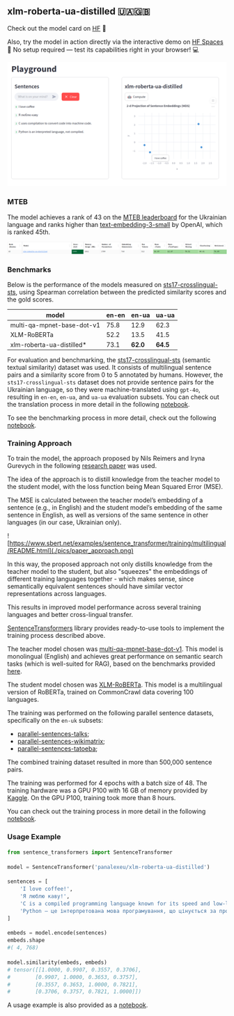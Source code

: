 ## xlm-roberta-ua-distilled 🇺🇦🇬🇧

Check out the model card on [HF](https://huggingface.co/panalexeu/xlm-roberta-ua-distilled) 📄

Also, try the model in action directly via the interactive demo on [HF Spaces](https://huggingface.co/spaces/panalexeu/xlm-roberta-ua-distilled) 🧪 No setup required — test its capabilities right in your browser! 💻

![Playground](./pics/playground.png)

### MTEB 

The model achieves a rank of 43 on the [MTEB leaderboard](https://huggingface.co/spaces/mteb/leaderboard) for the Ukrainian language and ranks higher than [text-embedding-3-small](https://openai.com/index/new-embedding-models-and-api-updates/) by OpenAI, which is ranked 45th.

![MTEB](./pics/mteb_rank.png)

### Benchmarks

Below is the performance of the models measured on [sts17-crosslingual-sts](https://huggingface.co/datasets/mteb/sts17-crosslingual-sts), using Spearman correlation between the predicted similarity scores and the gold scores.

| model                                | en-en | en-ua    | ua-ua    | 
| ------------------------------------ | ----- | -------- | -------- |
| multi-qa-mpnet-base-dot-v1           | 75.8  | 12.9     | 62.3     |
| XLM-RoBERTa                          | 52.2  | 13.5     | 41.5     |
| xlm-roberta-ua-distilled*            | 73.1  | **62.0** | **64.5** |

For evaluation and benchmarking, the [sts17-crosslingual-sts](https://huggingface.co/datasets/mteb/sts17-crosslingual-sts) (semantic textual similarity) dataset was used. It consists of multilingual sentence pairs and a similarity score from 0 to 5 annotated by humans. However, the `sts17-crosslingual-sts` dataset does not provide sentence pairs for the Ukrainian language, so they were machine-translated using `gpt-4o`, resulting in `en-en`, `en-ua`, and `ua-ua` evaluation subsets. You can check out the translation process in more detail in the following [notebook](./researches/dataset_translation.ipynb). 

To see the benchmarking process in more detail, check out the following [notebook](./researches/benchmarks.ipynb).

### Training Approach

To train the model, the approach proposed by Nils Reimers and Iryna Gurevych in the following [research paper](https://arxiv.org/pdf/2004.09813) was used.

The idea of the approach is to distill knowledge from the teacher model to the student model, with the loss function being Mean Squared Error (MSE). 

The MSE is calculated between the teacher model’s embedding of a sentence (e.g., in English) and the student model’s embedding of the same sentence in English, as well as versions of the same sentence in other languages (in our case, Ukrainian only).

![https://www.sbert.net/examples/sentence_transformer/training/multilingual/README.html](./pics/paper_approach.png)

In this way, the proposed approach not only distills knowledge from the teacher model to the student, but also "squeezes" the embeddings of different training languages together - which makes sense, since semantically equivalent sentences should have similar vector representations across languages.

This results in improved model performance across several training languages and better cross-lingual transfer.

[SentenceTransformers](https://sbert.net/) library provides ready-to-use tools to implement the training process described above.

The teacher model chosen was [multi-qa-mpnet-base-dot-v1](https://huggingface.co/sentence-transformers/multi-qa-mpnet-base-dot-v1). This model is monolingual (English) and achieves great performance on semantic search tasks (which is well-suited for RAG), based on the benchmarks provided [here](https://sbert.net/docs/sentence_transformer/pretrained_models.html).

The student model chosen was [XLM-RoBERTa](https://huggingface.co/FacebookAI/xlm-roberta-base). This model is a multilingual version of RoBERTa, trained on CommonCrawl data covering 100 languages.

The training was performed on the following parallel sentence datasets, specifically on the `en-uk` subsets:

* [parallel-sentences-talks](https://huggingface.co/datasets/sentence-transformers/parallel-sentences-talks);
* [parallel-sentences-wikimatrix](https://huggingface.co/datasets/sentence-transformers/parallel-sentences-wikimatrix);
* [parallel-sentences-tatoeba](https://huggingface.co/datasets/sentence-transformers/parallel-sentences-tatoeba);

The combined training dataset resulted in more than 500,000 sentence pairs. 

The training was performed for 4 epochs with a batch size of 48. The training hardware was a GPU P100 with 16 GB of memory provided by [Kaggle](https://www.kaggle.com/). On the GPU P100, training took more than 8 hours.

You can check out the training process in more detail in the following [notebook](./researches/research_final.ipynb). 

### Usage Example 

```python
from sentence_transformers import SentenceTransformer

model = SentenceTransformer('panalexeu/xlm-roberta-ua-distilled')

sentences = [
    'I love coffee!',
    'Я люблю каву!',
    'C is a compiled programming language known for its speed and low-level memory access.',  
    'Python — це інтерпретована мова програмування, що цінується за простоту та читабельність.'
]

embeds = model.encode(sentences)
embeds.shape
#( 4, 768)

model.similarity(embeds, embeds)
# tensor([[1.0000, 0.9907, 0.3557, 0.3706],
#        [0.9907, 1.0000, 0.3653, 0.3757],
#        [0.3557, 0.3653, 1.0000, 0.7821],
#        [0.3706, 0.3757, 0.7821, 1.0000]])
```

A usage example is also provided as a [notebook](./researches/usage_example.ipynb).
